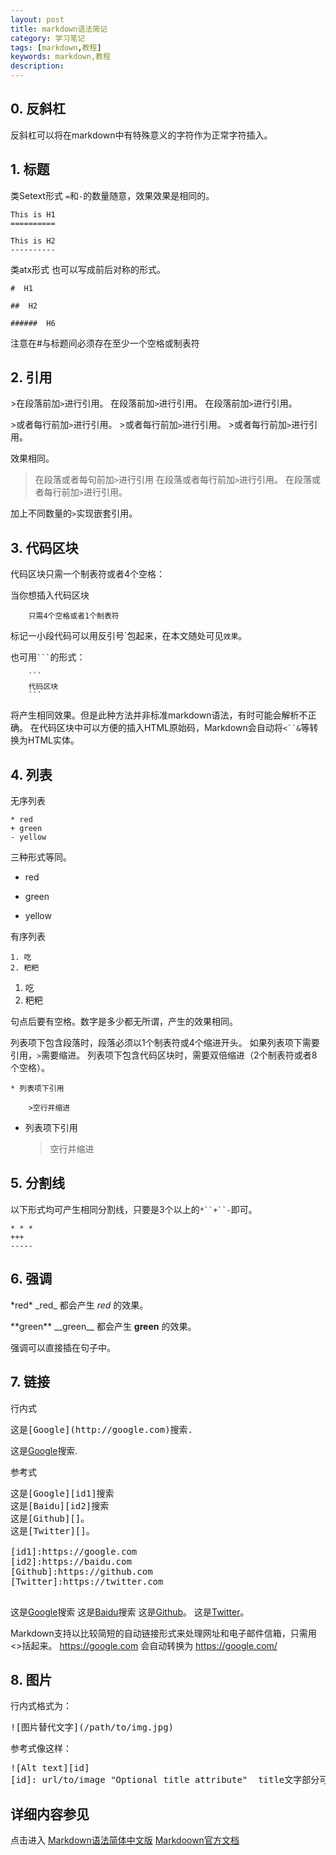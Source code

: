```yaml
---
layout: post
title: markdown语法简记
category: 学习笔记
tags: [markdown,教程]
keywords: markdown,教程
description: 
---
```







## 0. 反斜杠

反斜杠可以将在markdown中有特殊意义的字符作为正常字符插入。


## 1. 标题

类Setext形式
`=`和`-`的数量随意，效果效果是相同的。

```
This is H1
==========

This is H2
----------
```
类atx形式
也可以写成前后对称的形式。

```
#  H1

##  H2

######  H6
```
注意在#与标题间必须存在至少一个空格或制表符


## 2. 引用

\>在段落前加`>`进行引用。
	在段落前加`>`进行引用。
	在段落前加`>`进行引用。

\>或者每行前加`>`进行引用。
\>或者每行前加`>`进行引用。
\>或者每行前加`>`进行引用。

效果相同。

>在段落或者每句前加`>`进行引用
>在段落或者每行前加`>`进行引用。
>在段落或者每行前加`>`进行引用。

加上不同数量的`>`实现嵌套引用。


## 3. 代码区块

代码区块只需一个制表符或者4个空格：

当你想插入代码区块

		只需4个空格或者1个制表符

标记一小段代码可以用反引号\`包起来，在本文随处可见`效果`。

也可用<code>```</code>的形式：
    
        ```
        代码区块
        ```
将产生相同效果。但是此种方法并非标准markdown语法，有时可能会解析不正确。
在代码区块中可以方便的插入HTML原始码，Markdown会自动将`<``&`等转换为HTML实体。


## 4. 列表

无序列表

```
* red
+ green
- yellow
```
三种形式等同。

* red
+ green
- yellow

有序列表

```
1. 吃
2. 粑粑
```
1. 吃
2. 粑粑

句点后要有空格。数字是多少都无所谓，产生的效果相同。

列表项下包含段落时，段落必须以1个制表符或4个缩进开头。
如果列表项下需要引用，`>`需要缩进。
列表项下包含代码区块时，需要双倍缩进（2个制表符或者8个空格）。

```
* 列表项下引用

	>空行并缩进
```
* 列表项下引用

	>空行并缩进


## 5. 分割线

以下形式均可产生相同分割线，只要是3个以上的`*``+``-`即可。

    * * *
    +++
    -----



## 6. 强调

\*red\*
\_red\_
都会产生 *red* 的效果。

\*\*green\*\*
\_\_green\_\_
都会产生 **green** 的效果。

强调可以直接插在句子中。


## 7. 链接

行内式
<pre>这是[Google](http://google.com)搜索.</pre>   
这是[Google](http://google.com)搜索.

参考式
<pre>
这是[Google][id1]搜索
这是[Baidu][id2]搜索
这是[Github][]。
这是[Twitter][]。

[id1]:https://google.com
[id2]:https://baidu.com
[Github]:https://github.com
[Twitter]:https://twitter.com

</pre>

这是[Google][id1]搜索
这是[Baidu][id2]搜索
这是[Github][]。
这是[Twitter][]。

[id1]:https://google.com
[id2]:https://baidu.com
[Github]:https://github.com
[Twitter]:https://twitter.com

Markdown支持以比较简短的自动链接形式来处理网址和电子邮件信箱，只需用<>括起来。
    <https://google.com>
会自动转换为
    <a href="https://google.com/">https://google.com/</a>


## 8. 图片

行内式格式为：
<pre>![图片替代文字](/path/to/img.jpg)</pre>

参考式像这样：
<pre>
![Alt text][id]
[id]: url/to/image "Optional title attribute"  title文字部分可缺省
</pre>


## 详细内容参见

点击进入
[Markdown语法简体中文版](https://gitcafe.com/riku/Markdown-Syntax-CN/blob/master/syntax.md)
[Markdoown官方文档](http://daringfireball.net/projects/markdown/syntax)

